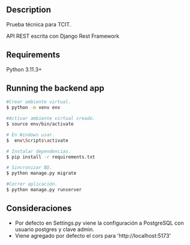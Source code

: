## Description

Prueba técnica para TCIT.

API REST escrita con Django Rest Framework

## Requirements

Python 3.11.3+

## Running the backend app

```bash
#Crear ambiente virtual.
$ python -m venv env

#Activar ambiente virtual creado.
$ source env/bin/activate  

# En Windows usar.
$  env\Scripts\activate

# Instalar dependencias.
$ pip install -r requirements.txt

# Sincronizar BD.
$ python manage.py migrate

#Correr aplicación.
$ python manage.py runserver

```

## Consideraciones

- Por defecto en Settings.py viene la configuración a PostgreSQL con usuario postgres y clave admin.
- Viene agregado por defecto el cors para 'http://localhost:5173'